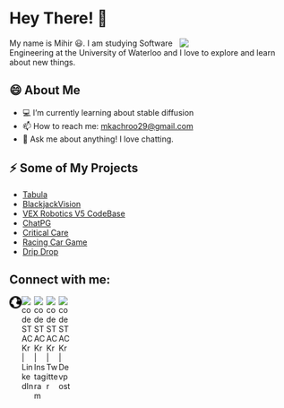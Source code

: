 # Hey There! 👋</h2>

<img align='right' src='https://user-images.githubusercontent.com/5713670/87202985-820dcb80-c2b6-11ea-9f56-7ec461c497c3.gif' width='200"'>

My name is Mihir 😃. I am studying Software Engineering at the University of Waterloo and I love to explore and learn about new things.

## 😄 About Me
* 💻 I’m currently learning about stable diffusion
* 📫 How to reach me: mkachroo29@gmail.com
* 💬 Ask me about anything! I love chatting.

## ⚡ Some of My Projects
- [Tabula](https://devpost.com/software/tabula-z95t0u)
- [BlackjackVision](https://github.com/mihirKachroo/BlackjackVision)
- [VEX Robotics V5 CodeBase](https://github.com/mihirKachroo/tipping-point-A)
- [ChatPG](https://github.com/mihirKachroo/ChatPG)
- [Critical Care](https://github.com/Team-Crushing-It/critical_care)
- [Racing Car Game](https://github.com/mihirKachroo/Racing-Car-Game)
- [Drip Drop](https://github.com/Team-Crushing-It/dripdrop)

<!---
![Mihir's github stats](https://github-readme-stats.vercel.app/api?username=mihirKachroo&hide=["issues"]&show_icons=true)
-->


## Connect with me:

[<img align="left" alt="codeSTACKr.com" width="22px" src="https://raw.githubusercontent.com/iconic/open-iconic/master/svg/globe.svg" />][website]
[<img align="left" alt="codeSTACKr | LinkedIn" width="22px" src="https://cdn.jsdelivr.net/npm/simple-icons@v3/icons/linkedin.svg" />][linkedin]
[<img align="left" alt="codeSTACKr | Instagram" width="22px" src="https://cdn.jsdelivr.net/npm/simple-icons@v3/icons/instagram.svg" />][instagram]
[<img align="left" alt="codeSTACKr | Twitter" width="22px" src="https://cdn.jsdelivr.net/npm/simple-icons@v3/icons/twitter.svg" />][twitter]
[<img align="left" alt="codeSTACKr | Devpost" width="22px" src="https://cdn.jsdelivr.net/npm/simple-icons@3.4.1/icons/dailymotion.svg" />][devpost]

[website]: https://mihir-kachroo.netlify.app
[instagram]: https://instagram.com/mihirk29
[twitter]: https://twitter.com/KachrooMihir
[linkedin]: https://linkedin.com/in/mihir-kachroo
[facebook]: https://www.facebook.com/mihir.kachroo
[devpost]: https://devpost.com/mkachroo29?ref_content=user-portfolio&ref_feature=portfolio&ref_medium=global-nav
